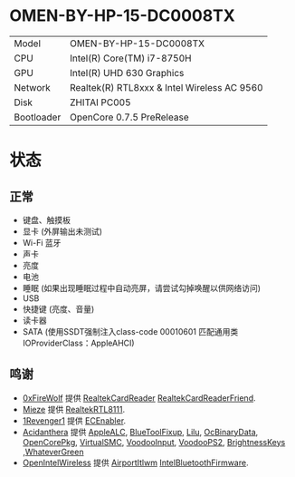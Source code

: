 # OMEN-BY-HP-15-DC0008TX
|            |                                                           |
| --------   | --------------------------------------------------------- |
| Model      | OMEN-BY-HP-15-DC0008TX                                    |
| CPU        | Intel(R) Core(TM) i7-8750H                                |
| GPU        | Intel(R) UHD 630 Graphics                                 |
| Network    | Realtek(R) RTL8xxx & Intel Wireless AC 9560               |                                                                           
| Disk       | ZHITAI PC005                                              |
| Bootloader | OpenCore 0.7.5 PreRelease                                 |

# 状态
## 正常
 - 键盘、触摸板
 - 显卡 (外屏输出未测试)
 - Wi-Fi 蓝牙
 - 声卡
 - 亮度
 - 电池
 - 睡眠 (如果出现睡眠过程中自动亮屏，请尝试勾掉唤醒以供网络访问)
 - USB
 - 快捷键 (亮度、音量)
 - 读卡器
 - SATA (使用SSDT强制注入class-code 00010601 匹配通用类IOProviderClass：AppleAHCI)
 
 ## 鸣谢
- [0xFireWolf](https://github.com/0xFireWolf) 提供 [RealtekCardReader](https://github.com/0xFireWolf/RealtekCardReader) [RealtekCardReaderFriend](https://github.com/0xFireWolf/RealtekCardReaderFriend).
- [Mieze](https://github.com/Mieze) 提供 [RealtekRTL8111](https://github.com/Mieze/RTL8111_driver_for_OS_X).
- [1Revenger1](https://github.com/1Revenger1) 提供 [ECEnabler](https://github.com/1Revenger1/ECEnabler).
- [Acidanthera](https://github.com/acidanthera) 提供 [AppleALC](https://github.com/acidanthera/AppleALC), [BlueToolFixup](https://github.com/acidanthera/BrcmPatchRAM), [Lilu](https://github.com/acidanthera/Lilu), [OcBinaryData](https://github.com/acidanthera/OcBinaryData), [OpenCorePkg](https://github.com/acidanthera/OpenCorePkg), [VirtualSMC](https://github.com/acidanthera/VirtualSMC), [VoodooInput](https://github.com/acidanthera/VoodooInput), [VoodooPS2](https://github.com/acidanthera/VoodooPS2), [BrightnessKeys](https://github.com/acidanthera/BrightnessKeys) ,[WhateverGreen](https://github.com/acidanthera/WhateverGreen)
- [OpenIntelWireless](https://github.com/OpenIntelWireless) 提供 [AirportItlwm](https://github.com/OpenIntelWireless/itlwm) [IntelBluetoothFirmware](https://github.com/OpenIntelWireless/IntelBluetoothFirmware).
